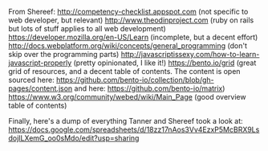 From Shereef:
http://competency-checklist.appspot.com (not specific to web developer, but relevant)
http://www.theodinproject.com (ruby on rails but lots of stuff applies to all web development)
https://developer.mozilla.org/en-US/Learn (incomplete, but a decent effort)
http://docs.webplatform.org/wiki/concepts/general_programming (don't skip over the programming parts)
http://javascriptissexy.com/how-to-learn-javascript-properly (pretty opinionated, I like it!)
https://bento.io/grid (great grid of resources, and a decent table of contents. The content is open sourced here: https://github.com/bento-io/collection/blob/gh-pages/content.json and here: https://github.com/bento-io/matrix)
https://www.w3.org/community/webed/wiki/Main_Page (good overview table of contents)

Finally, here's a dump of everything Tanner and Shereef took a look at:
https://docs.google.com/spreadsheets/d/18zz17nAos3Vv4EzxP5McBRX9LsdojILXemG_oo0sMdo/edit?usp=sharing
